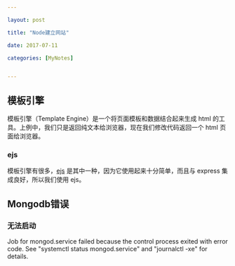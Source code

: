 ```yaml
---

layout: post

title: "Node建立网站"

date: 2017-07-11

categories: [MyNotes]


---
```


## 模板引擎
模板引擎（Template Engine）是一个将页面模板和数据结合起来生成 html 的工具。上例中，我们只是返回纯文本给浏览器，现在我们修改代码返回一个 html 页面给浏览器。

### ejs
模板引擎有很多，[ejs](https://www.npmjs.com/package/ejs) 是其中一种，因为它使用起来十分简单，而且与 express 集成良好，所以我们使用 ejs。



## Mongodb错误
### 无法启动
 Job for mongod.service failed because the control process exited with error code. See "systemctl status mongod.service" and "journalctl -xe" for details.